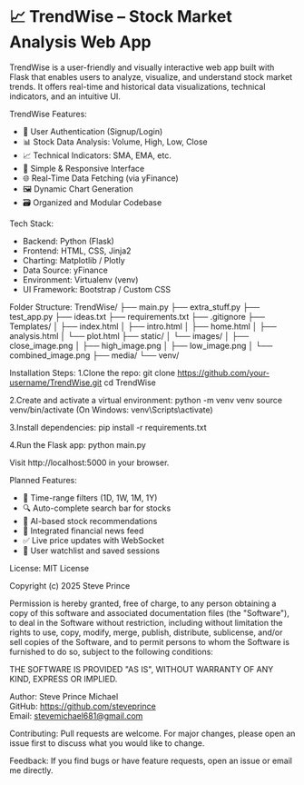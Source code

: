 # 📈 TrendWise – Stock Market Analysis Web App

TrendWise is a user-friendly and visually interactive web app built with Flask that enables users to analyze, visualize, and understand stock market trends. It offers real-time and historical data visualizations, technical indicators, and an intuitive UI.

TrendWise Features:
- 🔐 User Authentication (Signup/Login)
- 📊 Stock Data Analysis: Volume, High, Low, Close
- 📈 Technical Indicators: SMA, EMA, etc.
- 🧠 Simple & Responsive Interface
- 🌐 Real-Time Data Fetching (via yFinance)
- 🖼️ Dynamic Chart Generation
- 🗃️ Organized and Modular Codebase

Tech Stack:
- Backend: Python (Flask)
- Frontend: HTML, CSS, Jinja2
- Charting: Matplotlib / Plotly
- Data Source: yFinance
- Environment: Virtualenv (venv)
- UI Framework: Bootstrap / Custom CSS

Folder Structure:
TrendWise/
├── main.py
├── extra_stuff.py
├── test_app.py
├── ideas.txt
├── requirements.txt
├── .gitignore
├── Templates/
│ ├── index.html
│ ├── intro.html
│ ├── home.html
│ ├── analysis.html
│ └── plot.html
├── static/
│ └── images/
│ ├── close_image.png
│ ├── high_image.png
│ ├── low_image.png
│ └── combined_image.png
├── media/
└── venv/

Installation Steps:
1.Clone the repo:
  git clone https://github.com/your-username/TrendWise.git
  cd TrendWise

2.Create and activate a virtual environment:
  python -m venv venv
  source venv/bin/activate (On Windows: venv\Scripts\activate)

3.Install dependencies:
  pip install -r requirements.txt
  
4.Run the Flask app:
  python main.py

Visit http://localhost:5000 in your browser.


Planned Features:
- 📆 Time-range filters (1D, 1W, 1M, 1Y)
- 🔍 Auto-complete search bar for stocks
- 🧠 AI-based stock recommendations
- 💬 Integrated financial news feed
- ✅ Live price updates with WebSocket
- 💾 User watchlist and saved sessions

License:
MIT License

Copyright (c) 2025 Steve Prince

Permission is hereby granted, free of charge, to any person obtaining a copy
of this software and associated documentation files (the "Software"), to deal
in the Software without restriction, including without limitation the rights
to use, copy, modify, merge, publish, distribute, sublicense, and/or sell copies
of the Software, and to permit persons to whom the Software is furnished to do so,
subject to the following conditions:

THE SOFTWARE IS PROVIDED "AS IS", WITHOUT WARRANTY OF ANY KIND, EXPRESS OR IMPLIED.

Author:
Steve Prince Michael  
GitHub: https://github.com/steveprince  
Email: stevemichael681@gmail.com

Contributing:
Pull requests are welcome. For major changes, please open an issue first to discuss what you would like to change.

Feedback:
If you find bugs or have feature requests, open an issue or email me directly.
